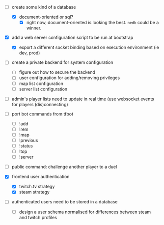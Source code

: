 
- [ ] create some kind of a database
  + [x] document-oriented or sql?
    * [x] right now, document-oriented is looking the best. `nedb` could be a winner.

- [x] add a web server configuration script to be run at bootstrap
  - [x] export a different socket binding based on execution environment (ie dev, prod)

- [ ] create a private backend for system configuration
  + [ ] figure out how to secure the backend
  + [ ] user configuration for adding/removing privileges
  + [ ] map list configuration
  + [ ] server list configuration

- [ ] admin's player lists need to update in real time (use websocket events for players (dis)connecting)

- [ ] port bot commands from tfbot
  + [ ] !add
  + [ ] !rem
  + [ ] !map
  + [ ] !previous
  + [ ] !status
  + [ ] !top
  + [ ] !server

- [ ] public command: challenge another player to a duel

- [x] frontend user authentication
  - [x] twitch.tv strategy
  - [x] steam strategy

- [ ] authenticated users need to be stored in a database
  + [ ] design a user schema normalised for differences between steam and twitch profiles
